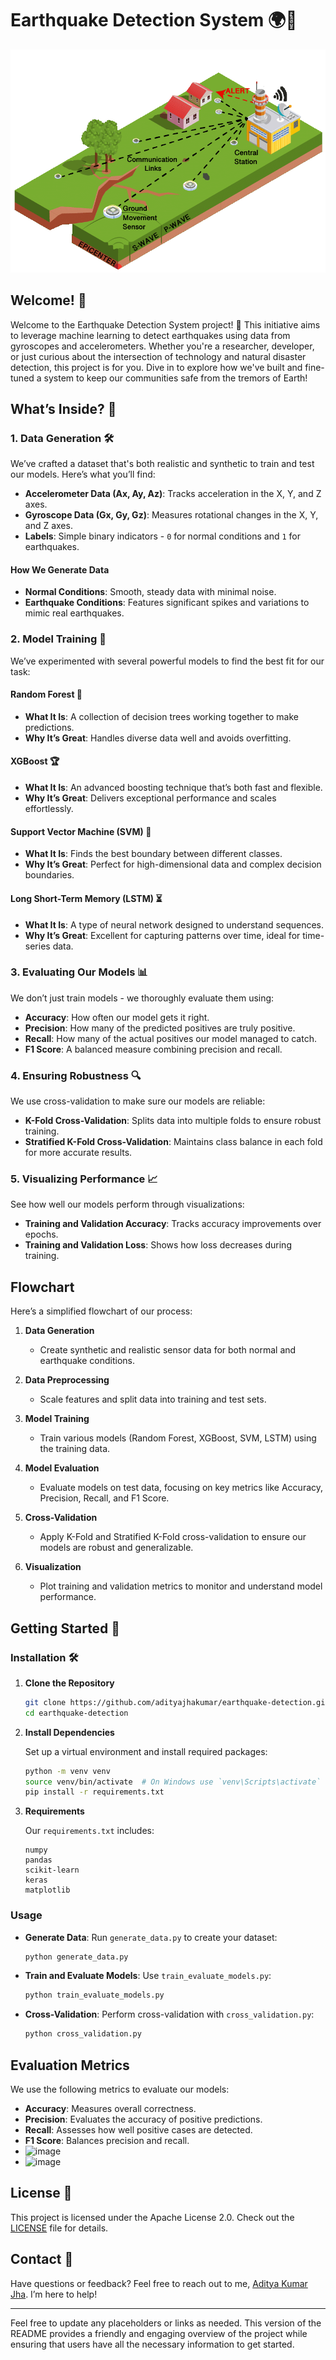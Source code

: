 

# Earthquake Detection System 🌍🚨

![Earthquake](img.jpg) 


## Welcome! 👋

Welcome to the Earthquake Detection System project! 🎉 This initiative aims to leverage machine learning to detect earthquakes using data from gyroscopes and accelerometers. Whether you're a researcher, developer, or just curious about the intersection of technology and natural disaster detection, this project is for you. Dive in to explore how we've built and fine-tuned a system to keep our communities safe from the tremors of Earth!

## What’s Inside? 🧩

### 1. Data Generation 🛠️

We’ve crafted a dataset that's both realistic and synthetic to train and test our models. Here’s what you’ll find:
- **Accelerometer Data (Ax, Ay, Az)**: Tracks acceleration in the X, Y, and Z axes.
- **Gyroscope Data (Gx, Gy, Gz)**: Measures rotational changes in the X, Y, and Z axes.
- **Labels**: Simple binary indicators - `0` for normal conditions and `1` for earthquakes.

#### How We Generate Data
- **Normal Conditions**: Smooth, steady data with minimal noise.
- **Earthquake Conditions**: Features significant spikes and variations to mimic real earthquakes.



### 2. Model Training 🤖

We’ve experimented with several powerful models to find the best fit for our task:

#### Random Forest 🌳
- **What It Is**: A collection of decision trees working together to make predictions.
- **Why It’s Great**: Handles diverse data well and avoids overfitting.

#### XGBoost 🏆
- **What It Is**: An advanced boosting technique that’s both fast and flexible.
- **Why It’s Great**: Delivers exceptional performance and scales effortlessly.

#### Support Vector Machine (SVM) 🚀
- **What It Is**: Finds the best boundary between different classes.
- **Why It’s Great**: Perfect for high-dimensional data and complex decision boundaries.

#### Long Short-Term Memory (LSTM) ⏳
- **What It Is**: A type of neural network designed to understand sequences.
- **Why It’s Great**: Excellent for capturing patterns over time, ideal for time-series data.



### 3. Evaluating Our Models 📊

We don’t just train models - we thoroughly evaluate them using:
- **Accuracy**: How often our model gets it right.
- **Precision**: How many of the predicted positives are truly positive.
- **Recall**: How many of the actual positives our model managed to catch.
- **F1 Score**: A balanced measure combining precision and recall.

### 4. Ensuring Robustness 🔍

We use cross-validation to make sure our models are reliable:
- **K-Fold Cross-Validation**: Splits data into multiple folds to ensure robust training.
- **Stratified K-Fold Cross-Validation**: Maintains class balance in each fold for more accurate results.

### 5. Visualizing Performance 📈

See how well our models perform through visualizations:
- **Training and Validation Accuracy**: Tracks accuracy improvements over epochs.
- **Training and Validation Loss**: Shows how loss decreases during training.



## Flowchart

Here’s a simplified flowchart of our process:

1. **Data Generation**
   - Create synthetic and realistic sensor data for both normal and earthquake conditions.

2. **Data Preprocessing**
   - Scale features and split data into training and test sets.

3. **Model Training**
   - Train various models (Random Forest, XGBoost, SVM, LSTM) using the training data.

4. **Model Evaluation**
   - Evaluate models on test data, focusing on key metrics like Accuracy, Precision, Recall, and F1 Score.

5. **Cross-Validation**
   - Apply K-Fold and Stratified K-Fold cross-validation to ensure our models are robust and generalizable.

6. **Visualization**
   - Plot training and validation metrics to monitor and understand model performance.

## Getting Started 🚀

### Installation 🛠️

1. **Clone the Repository**

    ```bash
    git clone https://github.com/adityajhakumar/earthquake-detection.git
    cd earthquake-detection
    ```

2. **Install Dependencies**

    Set up a virtual environment and install required packages:

    ```bash
    python -m venv venv
    source venv/bin/activate  # On Windows use `venv\Scripts\activate`
    pip install -r requirements.txt
    ```

3. **Requirements**

    Our `requirements.txt` includes:
    
    ```plaintext
    numpy
    pandas
    scikit-learn
    keras
    matplotlib
    ```

### Usage

- **Generate Data**: Run `generate_data.py` to create your dataset:

    ```bash
    python generate_data.py
    ```

- **Train and Evaluate Models**: Use `train_evaluate_models.py`:

    ```bash
    python train_evaluate_models.py
    ```

- **Cross-Validation**: Perform cross-validation with `cross_validation.py`:

    ```bash
    python cross_validation.py
    ```

## Evaluation Metrics

We use the following metrics to evaluate our models:
- **Accuracy**: Measures overall correctness.
- **Precision**: Evaluates the accuracy of positive predictions.
- **Recall**: Assesses how well positive cases are detected.
- **F1 Score**: Balances precision and recall.
- ![image](https://github.com/user-attachments/assets/d52151eb-e298-4183-92eb-36cc6383e90d)
- <img width="370" alt="image" src="https://github.com/user-attachments/assets/11a93ae7-fdc0-4ef0-8c03-50f5a2cbf8c8">



## License 📝

This project is licensed under the Apache License 2.0. Check out the [LICENSE](LICENSE) file for details.

## Contact 📧

Have questions or feedback? Feel free to reach out to me, [Aditya Kumar Jha](mailto:your.email@example.com). I’m here to help!

---

Feel free to update any placeholders or links as needed. This version of the README provides a friendly and engaging overview of the project while ensuring that users have all the necessary information to get started.
